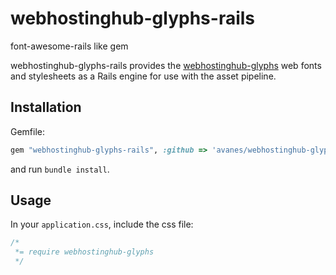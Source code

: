 # webhostinghub-glyphs-rails

font-awesome-rails like gem

webhostinghub-glyphs-rails provides the [webhostinghub-glyphs](http://www.webhostinghub.com/glyphs/) web fonts and stylesheets as a Rails engine for use with the asset pipeline.

## Installation

Gemfile:

```ruby
gem "webhostinghub-glyphs-rails", :github => 'avanes/webhostinghub-glyphs-rails'
```

and run `bundle install`.

## Usage

In your `application.css`, include the css file:

```css
/*
 *= require webhostinghub-glyphs
 */
```

